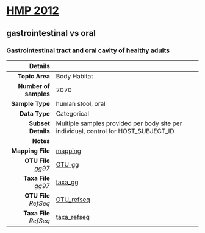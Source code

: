 # [HMP 2012]( ../docs/hmp.html )
## gastrointestinal vs oral

### Gastrointestinal tract and oral cavity of healthy adults

| Details                   |                                                           |
| ------------------------: |-----------------------------------------------------------|
| **Topic Area**                | Body Habitat                                                |
| **Number of samples**         | 2070                                         |
| **Sample Type**               | human stool, oral                                         |
| **Data Type**                 | Categorical                                           |
| **Subset Details**            | Multiple samples provided per body site per individual, control for HOST_SUBJECT_ID                                  |
| **Notes**                     |                                          |
| **Mapping File**              | [mapping]( ../datasets/hmp/mapping-gastro-oral.txt)        |
| **OTU File** *gg97*           | [OTU_gg]( ../datasets/hmp/gg/otutable.txt.zip)          |
| **Taxa File** *gg97*          | [taxa_gg]( ../datasets/hmp/gg/taxatable.txt)        |
| **OTU File** *RefSeq*         | [OTU_refseq]( ../datasets/hmp/refseq/otutable.txt)  |
| **Taxa File** *RefSeq*        | [taxa_refseq]( ../datasets/hmp/refseq/taxatable.txt)|